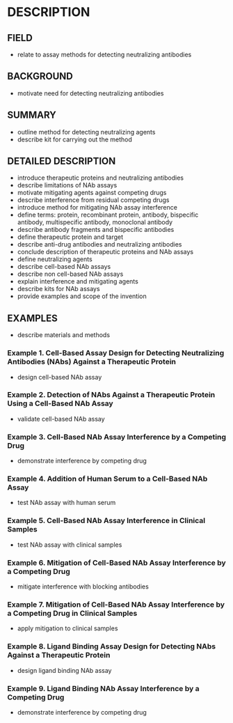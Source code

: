 # DESCRIPTION

## FIELD

- relate to assay methods for detecting neutralizing antibodies

## BACKGROUND

- motivate need for detecting neutralizing antibodies

## SUMMARY

- outline method for detecting neutralizing agents
- describe kit for carrying out the method

## DETAILED DESCRIPTION

- introduce therapeutic proteins and neutralizing antibodies
- describe limitations of NAb assays
- motivate mitigating agents against competing drugs
- describe interference from residual competing drugs
- introduce method for mitigating NAb assay interference
- define terms: protein, recombinant protein, antibody, bispecific antibody, multispecific antibody, monoclonal antibody
- describe antibody fragments and bispecific antibodies
- define therapeutic protein and target
- describe anti-drug antibodies and neutralizing antibodies
- conclude description of therapeutic proteins and NAb assays
- define neutralizing agents
- describe cell-based NAb assays
- describe non cell-based NAb assays
- explain interference and mitigating agents
- describe kits for NAb assays
- provide examples and scope of the invention

## EXAMPLES

- describe materials and methods

### Example 1. Cell-Based Assay Design for Detecting Neutralizing Antibodies (NAbs) Against a Therapeutic Protein

- design cell-based NAb assay

### Example 2. Detection of NAbs Against a Therapeutic Protein Using a Cell-Based NAb Assay

- validate cell-based NAb assay

### Example 3. Cell-Based NAb Assay Interference by a Competing Drug

- demonstrate interference by competing drug

### Example 4. Addition of Human Serum to a Cell-Based NAb Assay

- test NAb assay with human serum

### Example 5. Cell-Based NAb Assay Interference in Clinical Samples

- test NAb assay with clinical samples

### Example 6. Mitigation of Cell-Based NAb Assay Interference by a Competing Drug

- mitigate interference with blocking antibodies

### Example 7. Mitigation of Cell-Based NAb Assay Interference by a Competing Drug in Clinical Samples

- apply mitigation to clinical samples

### Example 8. Ligand Binding Assay Design for Detecting NAbs Against a Therapeutic Protein

- design ligand binding NAb assay

### Example 9. Ligand Binding NAb Assay Interference by a Competing Drug

- demonstrate interference by competing drug

